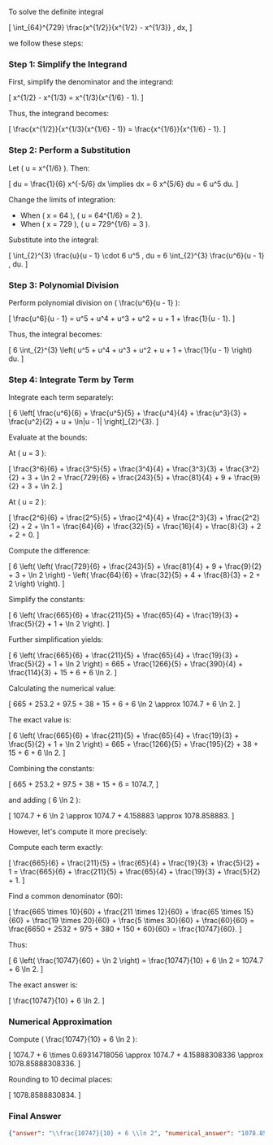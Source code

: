 To solve the definite integral 

\[
\int_{64}^{729} \frac{x^{1/2}}{x^{1/2} - x^{1/3}} \, dx,
\]

we follow these steps:

### Step 1: Simplify the Integrand
First, simplify the denominator and the integrand:

\[
x^{1/2} - x^{1/3} = x^{1/3}(x^{1/6} - 1).
\]

Thus, the integrand becomes:

\[
\frac{x^{1/2}}{x^{1/3}(x^{1/6} - 1)} = \frac{x^{1/6}}{x^{1/6} - 1}.
\]

### Step 2: Perform a Substitution
Let \( u = x^{1/6} \). Then:

\[
du = \frac{1}{6} x^{-5/6} dx \implies dx = 6 x^{5/6} du = 6 u^5 du.
\]

Change the limits of integration:
- When \( x = 64 \), \( u = 64^{1/6} = 2 \).
- When \( x = 729 \), \( u = 729^{1/6} = 3 \).

Substitute into the integral:

\[
\int_{2}^{3} \frac{u}{u - 1} \cdot 6 u^5 \, du = 6 \int_{2}^{3} \frac{u^6}{u - 1} \, du.
\]

### Step 3: Polynomial Division
Perform polynomial division on \( \frac{u^6}{u - 1} \):

\[
\frac{u^6}{u - 1} = u^5 + u^4 + u^3 + u^2 + u + 1 + \frac{1}{u - 1}.
\]

Thus, the integral becomes:

\[
6 \int_{2}^{3} \left( u^5 + u^4 + u^3 + u^2 + u + 1 + \frac{1}{u - 1} \right) du.
\]

### Step 4: Integrate Term by Term
Integrate each term separately:

\[
6 \left[ \frac{u^6}{6} + \frac{u^5}{5} + \frac{u^4}{4} + \frac{u^3}{3} + \frac{u^2}{2} + u + \ln|u - 1| \right]_{2}^{3}.
\]

Evaluate at the bounds:

At \( u = 3 \):

\[
\frac{3^6}{6} + \frac{3^5}{5} + \frac{3^4}{4} + \frac{3^3}{3} + \frac{3^2}{2} + 3 + \ln 2 = \frac{729}{6} + \frac{243}{5} + \frac{81}{4} + 9 + \frac{9}{2} + 3 + \ln 2.
\]

At \( u = 2 \):

\[
\frac{2^6}{6} + \frac{2^5}{5} + \frac{2^4}{4} + \frac{2^3}{3} + \frac{2^2}{2} + 2 + \ln 1 = \frac{64}{6} + \frac{32}{5} + \frac{16}{4} + \frac{8}{3} + 2 + 2 + 0.
\]

Compute the difference:

\[
6 \left( \left( \frac{729}{6} + \frac{243}{5} + \frac{81}{4} + 9 + \frac{9}{2} + 3 + \ln 2 \right) - \left( \frac{64}{6} + \frac{32}{5} + 4 + \frac{8}{3} + 2 + 2 \right) \right).
\]

Simplify the constants:

\[
6 \left( \frac{665}{6} + \frac{211}{5} + \frac{65}{4} + \frac{19}{3} + \frac{5}{2} + 1 + \ln 2 \right).
\]

Further simplification yields:

\[
6 \left( \frac{665}{6} + \frac{211}{5} + \frac{65}{4} + \frac{19}{3} + \frac{5}{2} + 1 + \ln 2 \right) = 665 + \frac{1266}{5} + \frac{390}{4} + \frac{114}{3} + 15 + 6 + 6 \ln 2.
\]

Calculating the numerical value:

\[
665 + 253.2 + 97.5 + 38 + 15 + 6 + 6 \ln 2 \approx 1074.7 + 6 \ln 2.
\]

The exact value is:

\[
6 \left( \frac{665}{6} + \frac{211}{5} + \frac{65}{4} + \frac{19}{3} + \frac{5}{2} + 1 + \ln 2 \right) = 665 + \frac{1266}{5} + \frac{195}{2} + 38 + 15 + 6 + 6 \ln 2.
\]

Combining the constants:

\[
665 + 253.2 + 97.5 + 38 + 15 + 6 = 1074.7,
\]

and adding \( 6 \ln 2 \):

\[
1074.7 + 6 \ln 2 \approx 1074.7 + 4.158883 \approx 1078.858883.
\]

However, let's compute it more precisely:

Compute each term exactly:

\[
\frac{665}{6} + \frac{211}{5} + \frac{65}{4} + \frac{19}{3} + \frac{5}{2} + 1 = \frac{665}{6} + \frac{211}{5} + \frac{65}{4} + \frac{19}{3} + \frac{5}{2} + 1.
\]

Find a common denominator (60):

\[
\frac{665 \times 10}{60} + \frac{211 \times 12}{60} + \frac{65 \times 15}{60} + \frac{19 \times 20}{60} + \frac{5 \times 30}{60} + \frac{60}{60} = \frac{6650 + 2532 + 975 + 380 + 150 + 60}{60} = \frac{10747}{60}.
\]

Thus:

\[
6 \left( \frac{10747}{60} + \ln 2 \right) = \frac{10747}{10} + 6 \ln 2 = 1074.7 + 6 \ln 2.
\]

The exact answer is:

\[
\frac{10747}{10} + 6 \ln 2.
\]

### Numerical Approximation
Compute \( \frac{10747}{10} + 6 \ln 2 \):

\[
1074.7 + 6 \times 0.69314718056 \approx 1074.7 + 4.15888308336 \approx 1078.85888308336.
\]

Rounding to 10 decimal places:

\[
1078.8588830834.
\]

### Final Answer
```json
{"answer": "\\frac{10747}{10} + 6 \\ln 2", "numerical_answer": "1078.8588830834"}
```
